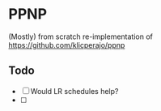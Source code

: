 # PPNP

(Mostly) from scratch re-implementation of https://github.com/klicperajo/ppnp

## Todo

- [ ] Would LR schedules help?
- [ ] 